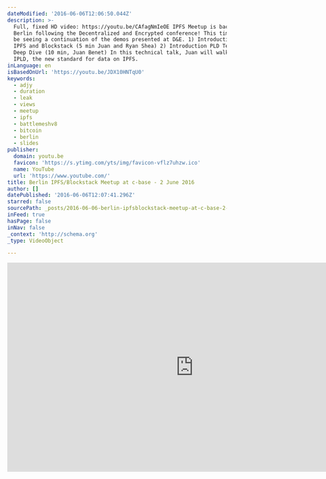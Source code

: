 ```yaml
---
dateModified: '2016-06-06T12:06:50.044Z'
description: >-
  Full, fixed HD video: https://youtu.be/CAfagNmIeOE IPFS Meetup is back in
  Berlin following the Decentralized and Encrypted conference! This time we will
  be seeing a continuation of the demos presented at D&E. 1) Introduction to
  IPFS and Blockstack (5 min Juan and Ryan Shea) 2) Introduction PLD Technical
  Deep Dive (10 min, Juan Benet) In this technical talk, Juan will walk through
  IPLD, the new standard for data on IPFS.
inLanguage: en
isBasedOnUrl: 'https://youtu.be/JDX10HNTqU0'
keywords:
  - adjy
  - duration
  - leak
  - views
  - meetup
  - ipfs
  - battlemeshv8
  - bitcoin
  - berlin
  - slides
publisher:
  domain: youtu.be
  favicon: 'https://s.ytimg.com/yts/img/favicon-vflz7uhzw.ico'
  name: YouTube
  url: 'https://www.youtube.com/'
title: Berlin IPFS/Blockstack Meetup at c-base - 2 June 2016
author: []
datePublished: '2016-06-06T12:07:41.296Z'
starred: false
sourcePath: _posts/2016-06-06-berlin-ipfsblockstack-meetup-at-c-base-2-june-2016.md
inFeed: true
hasPage: false
inNav: false
_context: 'http://schema.org'
_type: VideoObject

---
```

<iframe src="https://cdn.embedly.com/widgets/media.html?src=https%3A%2F%2Fwww.youtube.com%2Fembed%2FJDX10HNTqU0%3Ffeature%3Doembed&amp;url=http%3A%2F%2Fwww.youtube.com%2Fwatch%3Fv%3DJDX10HNTqU0&amp;image=https%3A%2F%2Fi.ytimg.com%2Fvi%2FJDX10HNTqU0%2Fhqdefault.jpg&amp;key=b7d04c9b404c499eba89ee7072e1c4f7&amp;type=text%2Fhtml&amp;schema=youtube" width="854" height="480" scrolling="no" frameborder="0" allowfullscreen="" style=""></iframe>